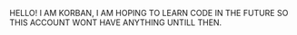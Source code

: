 HELLO! I AM KORBAN, I AM HOPING TO LEARN CODE IN THE FUTURE SO THIS ACCOUNT WONT HAVE ANYTHING UNTILL THEN.
